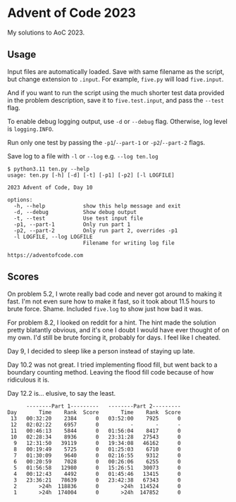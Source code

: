 # Advent of Code 2023

My solutions to AoC 2023.

## Usage

Input files are automatically loaded. Save with same filename as the script, but change extension to `.input`. For example, `five.py` will load `five.input`.

And if you want to run the script using the much shorter test data provided in the problem description, save it to `five.test.input`, and pass the `--test` flag.

To enable debug logging output, use `-d` or `--debug` flag. Otherwise, log level is `logging.INFO`.

Run only one test by passing the `-p1`/`--part-1` or `-p2`/`--part-2` flags. 

Save log to a file with `-l` or `--log` e.g. `--log ten.log`

```
$ python3.11 ten.py --help
usage: ten.py [-h] [-d] [-t] [-p1] [-p2] [-l LOGFILE]

2023 Advent of Code, Day 10

options:
  -h, --help            show this help message and exit
  -d, --debug           Show debug output
  -t, --test            Use test input file
  -p1, --part-1         Only run part 1
  -p2, --part-2         Only run part 2, overrides -p1
  -l LOGFILE, --log LOGFILE
                        Filename for writing log file

https://adventofcode.com
```

## Scores

On problem 5.2, I wrote really bad code and never got around to making it fast. I'm not even sure how to make it fast, so it took about 11.5 hours to brute force. Shame. Included `five.log` to show just how bad it was.

For problem 8.2, I looked on reddit for a hint. The hint made the solution pretty blatantly obvious, and it's one I doubt I would have ever thought of on my own. I'd still be brute forcing it, probably for days. I feel like I cheated.

Day 9, I decided to sleep like a person instead of staying up late.

Day 10.2 was not great. I tried implementing flood fill, but went back to a boundary counting method. Leaving the flood fill code because of how ridiculous it is.

Day 12.2 is... elusive, to say the least.

```
      --------Part 1---------   --------Part 2---------
Day       Time    Rank  Score       Time    Rank  Score
 13   00:32:20    2384      0   03:52:00    7925      0
 12   02:02:22    6957      0          -       -      -
 11   00:46:13    5844      0   01:56:04    8417      0
 10   02:28:34    8936      0   23:31:28   27543      0
  9   12:31:50   39119      0   19:34:08   46162      0
  8   00:19:49    5725      0   01:25:03    6710      0
  7   01:30:09    9640      0   02:16:55    9312      0
  6   00:20:59    7028      0   00:26:06    6255      0
  5   01:56:58   12980      0   15:26:51   30073      0
  4   00:12:43    4492      0   01:45:46   13415      0
  3   23:36:21   78639      0   23:42:38   67343      0
  2       >24h  118836      0       >24h  114524      0
  1       >24h  174004      0       >24h  147852      0
```
